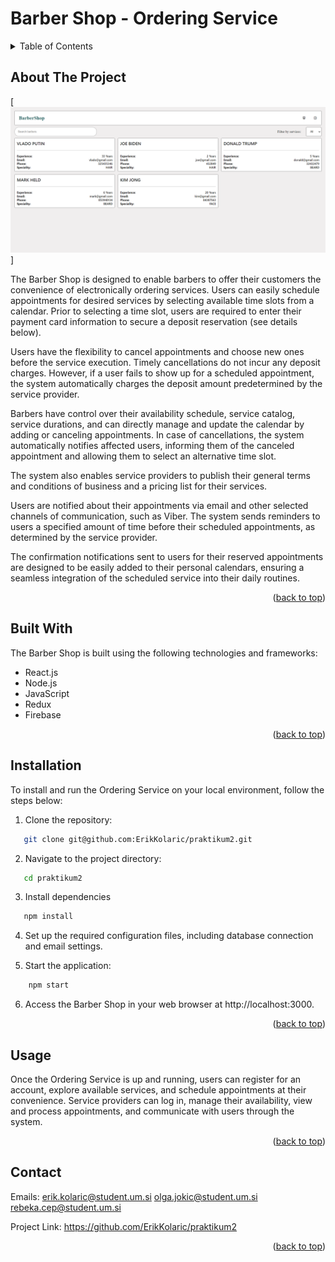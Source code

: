 <a name="readme-top"></a>

# Barber Shop - Ordering Service

<!-- TABLE OF CONTENTS -->
<details>
  <summary>Table of Contents</summary>
  <ol>
    <li>
      <a href="#about-the-project">About The Project</a>
      <ul>
        <li><a href="#built-with">Built With</a></li>
      </ul>
    </li>
    <li>
      <a href="#getting-started">Installation</a>
    </li>
    <li><a href="#usage">Usage</a></li>
    <li><a href="#contact">Contact</a></li>
  </ol>
</details>

<!-- ABOUT THE PROJECT -->

## About The Project

[![Main page Screen Shot][product-screenshot]]

The Barber Shop is designed to enable barbers to offer their customers the convenience of electronically ordering services. Users can easily schedule appointments for desired services by selecting available time slots from a calendar. Prior to selecting a time slot, users are required to enter their payment card information to secure a deposit reservation (see details below).

Users have the flexibility to cancel appointments and choose new ones before the service execution. Timely cancellations do not incur any deposit charges. However, if a user fails to show up for a scheduled appointment, the system automatically charges the deposit amount predetermined by the service provider.

Barbers have control over their availability schedule, service catalog, service durations, and can directly manage and update the calendar by adding or canceling appointments. In case of cancellations, the system automatically notifies affected users, informing them of the canceled appointment and allowing them to select an alternative time slot.

The system also enables service providers to publish their general terms and conditions of business and a pricing list for their services.

Users are notified about their appointments via email and other selected channels of communication, such as Viber. The system sends reminders to users a specified amount of time before their scheduled appointments, as determined by the service provider.

The confirmation notifications sent to users for their reserved appointments are designed to be easily added to their personal calendars, ensuring a seamless integration of the scheduled service into their daily routines.

<p align="right">(<a href="#readme-top">back to top</a>)</p>

<!-- BUILT WITH -->

## Built With

The Barber Shop is built using the following technologies and frameworks:

- React.js
- Node.js
- JavaScript
- Redux
- Firebase

<p align="right">(<a href="#readme-top">back to top</a>)</p>

<!-- GETTING STARTED -->

## Installation

To install and run the Ordering Service on your local environment, follow the steps below:

1. Clone the repository:

```sh
   git clone git@github.com:ErikKolaric/praktikum2.git
```

2. Navigate to the project directory:

```sh
   cd praktikum2
```

3. Install dependencies

```sh
   npm install
```

4. Set up the required configuration files, including database connection and email settings.

5. Start the application:

```sh
    npm start
```

6. Access the Barber Shop in your web browser at http://localhost:3000.

<p align="right">(<a href="#readme-top">back to top</a>)</p>

<!-- USAGE EXAMPLES -->

## Usage

Once the Ordering Service is up and running, users can register for an account, explore available services, and schedule appointments at their convenience. Service providers can log in, manage their availability, view and process appointments, and communicate with users through the system.

<p align="right">(<a href="#readme-top">back to top</a>)</p>

<!-- CONTACT -->

## Contact

Emails: erik.kolaric@student.um.si olga.jokic@student.um.si rebeka.cep@student.um.si

Project Link: https://github.com/ErikKolaric/praktikum2

<p align="right">(<a href="#readme-top">back to top</a>)</p>

<!-- MARKDOWN LINKS & IMAGES -->

[product-screenshot]: src/images/screenshot.png

